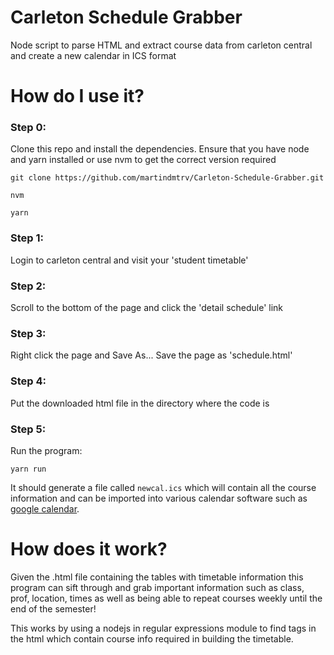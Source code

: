 # Carleton Schedule Grabber
Node script to parse HTML and extract course data from carleton central and create a new calendar in ICS format

# How do I use it?

### Step 0:

Clone this repo and install the dependencies. Ensure that you have node and yarn installed or use nvm to get the correct version required

```
git clone https://github.com/martindmtrv/Carleton-Schedule-Grabber.git

nvm

yarn
```

### Step 1:

Login to carleton central and visit your 'student timetable'

### Step 2:

Scroll to the bottom of the page and click the 'detail schedule' link

### Step 3:

Right click the page and Save As...
Save the page as 'schedule.html'

### Step 4:

Put the downloaded html file in the directory where the code is

### Step 5:

Run the program:

```
yarn run
```

It should generate a file called `newcal.ics` which will contain all the course information and can be imported into various calendar software such as [google calendar](https://support.google.com/calendar/answer/37118?hl=en&co=GENIE.Platform%3DDesktop).

# How does it work?
Given the .html file containing the tables with timetable information this program can sift through and grab important information such as class, prof, location, times as well as being able to repeat courses weekly until the end of the semester!

This works by using a nodejs in regular expressions module to find <td> tags in the html which contain course info required in building the timetable.
